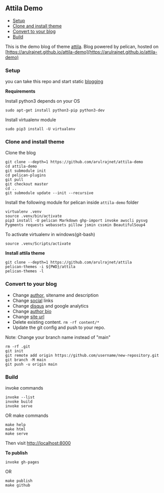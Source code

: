 Attila Demo
----------------

* [Setup](#setup)
* [Clone and install theme](#clone-and-install-theme)
* [Convert to your blog](#convert-to-your-blog)
* [Build](#build)

This is the demo blog of theme [attila](https://github.com/arulrajnet/attila). Blog powered by pelican, hosted on [https://arulrajnet.github.io/attila-demo](https://arulrajnet.github.io/attila-demo)


### Setup

you can take this repo and start static [blogging](#convert-to-your-blog)

**Requirements**

Install python3 depends on your OS

    sudo apt-get install python3-pip python3-dev

Install virtualenv module

    sudo pip3 install -U virtualenv

### Clone and install theme

Clone the blog

    git clone --depth=1 https://github.com/arulrajnet/attila-demo
    cd attila-demo
    git submodule init
    cd pelican-plugins
    git pull
    git checkout master
    cd ..
    git submodule update --init --recursive

Install the following module for pelican inside `attila-demo` folder

    virtualenv .venv
    source .venv/bin/activate
    pip3 install -U pelican Markdown ghp-import invoke awscli pysvg Pygments requests webassets pillow jsmin cssmin BeautifulSoup4

To activate virtualenv in windows(git-bash)

    source .venv/Scripts/activate

**Install attila theme**

    git clone --depth=1 https://github.com/arulrajnet/attila
    pelican-themes -i ${PWD}/attila
    pelican-themes -l

### Convert to your blog

* Change [author](https://github.com/arulrajnet/attila-demo/blob/master/pelicanconf.py#L5), sitename and description
* Change [social](https://github.com/arulrajnet/attila-demo/blob/master/pelicanconf.py#L39) links
* Change [disqus](https://github.com/arulrajnet/attila-demo/blob/master/pelicanconf.py#L133) and google analytics
* Change [author bio](https://github.com/arulrajnet/attila-demo/blob/master/pelicanconf.py#L173C1-L173C13)
* Change [site url](https://github.com/arulrajnet/attila-demo/blob/master/publishconf.py#L13)
* Delete existing content. `rm -rf content/*`
* Update the git config and push to your repo.

Note: Change your branch name instead of "main"

```
rm -rf .git
git init
git remote add origin https://github.com/username/new-repository.git
git branch -M main
git push -u origin main
```

### Build

invoke commands

    invoke --list
    invoke build
    invoke serve

OR make commands

    make help
    make html
    make serve

Then visit [http://localhost:8000](http://localhost:8000)

**To publish**

    invoke gh-pages

OR

    make publish
    make github
